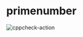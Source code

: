 # primenumber
![cppcheck-action](https://github.com/stepin104953/primenumber/workflows/cppcheck-action/badge.svg)
